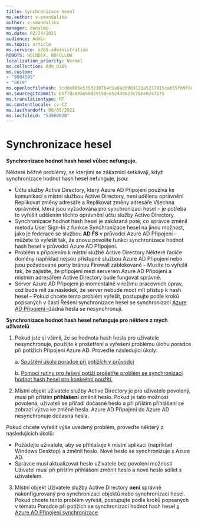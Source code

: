 ```yaml
---
title: Synchronizace hesel
ms.author: v-smandalika
author: v-smandalika
manager: dansimp
ms.date: 02/24/2021
audience: Admin
ms.topic: article
ms.service: o365-administration
ROBOTS: NOINDEX, NOFOLLOW
localization_priority: Normal
ms.collection: Adm_O365
ms.custom:
- "9004595"
- "8619"
ms.openlocfilehash: 3cdde086e535d2397b4d1a8a66903121a5217015ca055fb9f8d025b0842f044b
ms.sourcegitcommit: b5f7da89a650d2915dc652449623c78be6247175
ms.translationtype: MT
ms.contentlocale: cs-CZ
ms.lasthandoff: 08/05/2021
ms.locfileid: "53960828"
---
```

# <a name="password-synchronization"></a>Synchronizace hesel

**Synchronizace hodnot hash hesel vůbec nefunguje.**

Některé běžné problémy, se kterými se zákazníci setkávají, když synchronizace hodnot hash hesel nefunguje, jsou:

- Účtu služby Active Directory, který Azure AD Připojení používá ke komunikaci  s místní službou Active Directory, není udělena oprávnění Replikovat změny adresáře a Replikovat změny adresáře Všechna oprávnění, která jsou vyžadována pro synchronizaci hesel – je potřeba to vyřešit udělením těchto oprávnění účtu služby Active Directory. 
- Synchronizace hodnot hash hesel je zakázaná poté, co  správce změnil metodu User Sign-In z funkce Synchronizace hesel na jinou možnost, jako je  federace se službou **AD FS** v průvodci Azure AD Připojení – můžete to vyřešit tak, že znovu povolíte funkci synchronizace hodnot hash hesel v průvodci Azure AD Připojení.
- Problém s připojením k místní službě Active Directory Některé řadiče domény například nejsou přístupné službou Azure AD [](https://docs.microsoft.com/azure/active-directory/hybrid/reference-connect-ports) Připojení nebo jsou požadované porty bránou Firewall zablokované – Musíte to vyřešit tak, že zajistíte, že připojení mezi serverem Azure AD Připojení a místním adresářem Active Directory bude fungovat správně.
- Server Azure AD Připojení je momentálně v režimu pracovních úprav, což bude mít za následek, že server nebude moct mít přístup k hash hesel – Pokud chcete tento problém vyřešit, postupujte podle kroků popsaných v části Řešení synchronizace hesel se synchronizací [Azure AD Připojení –](https://docs.microsoft.com/azure/active-directory/hybrid/tshoot-connect-password-hash-synchronization)žádná hesla se nesynchronují.

**Synchronizace hodnot hash hesel nefunguje pro některé z mých uživatelů**

1. Pokud jste si všimli, že se hodnota  hash hesla pro uživatele nesynchronuje, použijte k prošetření a vyřešení problému úlohu poradce při potížích Připojení Azure AD. Proveďte následující úkoly:

    a. [Spuštění úkolu poradce při potížích v průvodci](https://docs.microsoft.com/azure/active-directory/hybrid/tshoot-connect-objectsync)

    b. [Pomocí rutiny pro řešení potíží prošetřte problém se synchronizací hodnot hash hesel pro konkrétní použití.](https://docs.microsoft.com/azure/active-directory/hybrid/tshoot-connect-password-hash-synchronization)

2. Místní objekt uživatele služby Active Directory je pro uživatele povolený, musí při příštím **přihlášení** změnit heslo. Pokud je tato možnost povolená, uživateli se přiřadí dočasné heslo a při příštím přihlášení se zobrazí výzva ke změně hesla. Azure AD Připojení do Azure AD nesynchronuje dočasná hesla.

Pokud chcete vyřešit výše uvedený problém, proveďte některý z následujících úkolů:

- Požádejte uživatele, aby se přihlašuje k místní aplikaci (například Windows Desktop) a změnil heslo. Nové heslo se synchronizuje s Azure AD.
- Správce musí aktualizovat heslo uživatele bez povolení možnosti Uživatel musí při příštím přihlášení změnit heslo a nové heslo sdílet s uživatelem.

3. Místní objekt Uživatele služby Active Directory **není** správně nakonfigurovaný pro synchronizaci objektů nebo synchronizaci hesel. Pokud chcete tento problém vyřešit, postupujte podle kroků popsaných v tématu Poradce při potížích se synchronizací hodnot hash hesel [s Azure AD Připojení synchronizace](https://docs.microsoft.com/azure/active-directory/hybrid/tshoot-connect-password-hash-synchronization).







